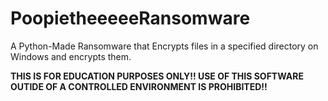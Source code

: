 # PoopietheeeeeRansomware
A Python-Made Ransomware that Encrypts files in a specified directory on Windows and encrypts them.

**THIS IS FOR EDUCATION PURPOSES ONLY!! USE OF THIS SOFTWARE OUTIDE OF A CONTROLLED ENVIRONMENT IS PROHIBITED!!**

